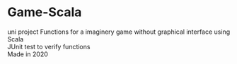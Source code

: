 # Game-Scala
uni project
Functions for a imaginery game without graphical interface using Scala </br>
JUnit test to verify functions</br>
Made in 2020
